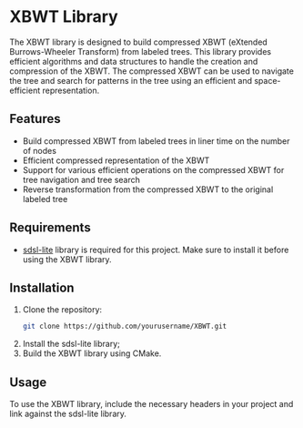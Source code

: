 # XBWT Library

The XBWT library is designed to build compressed XBWT (eXtended Burrows-Wheeler Transform) from labeled trees. This library provides efficient algorithms and data structures to handle the creation and compression of the XBWT. The compressed XBWT can be used to navigate the tree and search for patterns in the tree using an efficient and space-efficient representation.

## Features

- Build compressed XBWT from labeled trees in liner time on the number of nodes
- Efficient compressed representation of the XBWT
- Support for various efficient operations on the compressed XBWT for tree navigation and tree search
- Reverse transformation from the compressed XBWT to the original labeled tree

## Requirements

- [sdsl-lite](https://github.com/simongog/sdsl-lite) library is required for this project. Make sure to install it before using the XBWT library.

## Installation

1. Clone the repository:
    ```sh
    git clone https://github.com/yourusername/XBWT.git
    ```
2. Install the sdsl-lite library;
3. Build the XBWT library using CMake.

## Usage

To use the XBWT library, include the necessary headers in your project and link against the sdsl-lite library.
